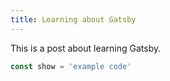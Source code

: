 ```yaml
---
title: Learning about Gatsby
---
```


This is a post about learning Gatsby.

```javascript
const show = 'example code'
```